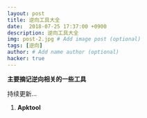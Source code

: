 ```yaml
---
layout: post
title: 逆向工具大全
date:  2018-07-25 17:37:00 +0900
description: 逆向工具大全
img: post-2.jpg # Add image post (optional)
tags: [逆向]
author: # Add name author (optional)
hacker: true
---
```


**主要摘记逆向相关的一些工具**  <br>

持续更新...

1. **Apktool**
